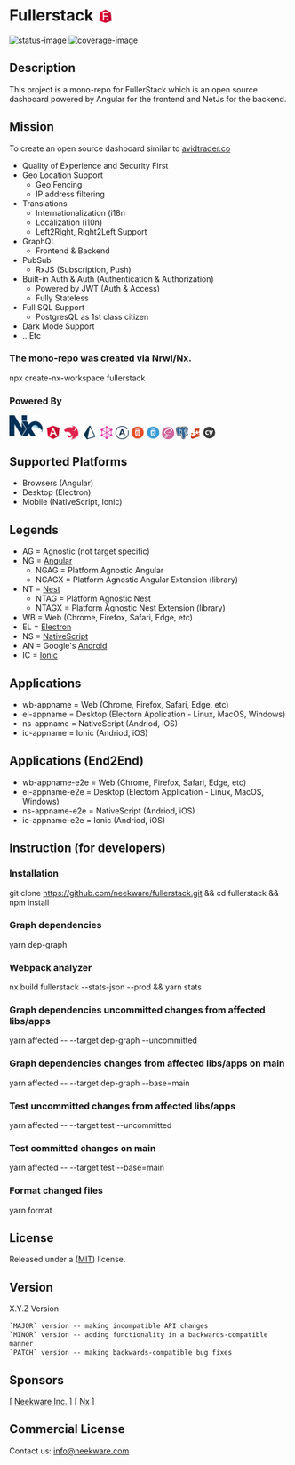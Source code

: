 # Fullerstack <img style="margin-bottom: -6px" width="30" src="apps/fullerstack/src/assets/images/fullerstack-x250.png">

[![status-image]][status-link]
[![coverage-image]][coverage-link]

## Description

This project is a mono-repo for FullerStack which is an open source dashboard powered by Angular for the frontend and NetJs for the backend.

## Mission

To create an open source dashboard similar to [avidtrader.co](https://app.avidtrader.co/)

- Quality of Experience and Security First
- Geo Location Support
  - Geo Fencing
  - IP address filtering
- Translations
  - Internationalization (i18n
  - Localization (i10n)
  - Left2Right, Right2Left Support
- GraphQL
  - Frontend & Backend
- PubSub
  - RxJS (Subscription, Push)
- Built-in Auth & Auth (Authentication & Authorization)
  - Powered by JWT (Auth & Access)
  - Fully Stateless
- Full SQL Support
  - PostgresQL as 1st class citizen
- Dark Mode Support
- ...Etc

### The mono-repo was created via Nrwl/Nx.

npx create-nx-workspace fullerstack

### Powered By

[<img style="margin-bottom: 1px" width="60" src="apps/fullerstack/src/assets/images/nx-x250.png">](https://nx.dev/)
[<img style="margin-bottom: -6px" width="30" src="apps/fullerstack/src/assets/images/angular-x250.png">](https://angular.io)
[<img style="margin-bottom: -5px" width="27" src="apps/fullerstack/src/assets/images/nestjs-x250.png">](https://nestjs.com/)
[<img style="margin-bottom: -7px" width="30" src="apps/fullerstack/src/assets/images/prisma-x250.png">](https://www.prisma.io/)
[<img style="margin-bottom: -4px" width="24" src="apps/fullerstack/src/assets/images/graphql-x250.png">](https://graphql.org/)
[<img style="margin-bottom: -4px" width="24" src="apps/fullerstack/src/assets/images/apollo-x250.png">](https://www.apollographql.com/)
[<img style="margin-bottom: -4px" width="24" src="apps/fullerstack/src/assets/images/html5-x250.png">](https://en.wikipedia.org/wiki/HTML5)
[<img style="margin-bottom: -4px" width="24" src="apps/fullerstack/src/assets/images/css3-x250.png">](https://www.w3.org/)
[<img style="margin-bottom: -4px" width="22" src="apps/fullerstack/src/assets/images/scss-x250.png">](https://sass-lang.com/)
[<img style="margin-bottom: -4px" width="22" src="apps/fullerstack/src/assets/images/psql-x250.png">](https://www.postgresql.org/)
[<img style="margin-bottom: -4px" width="18" src="apps/fullerstack/src/assets/images/jest-x250.png">](https://jestjs.io/docs/getting-started)
[<img style="margin-bottom: -4px" width="24" src="apps/fullerstack/src/assets/images/cypress-x250.png">](https://www.cypress.io/)

## Supported Platforms

- Browsers (Angular)
- Desktop (Electron)
- Mobile (NativeScript, Ionic)

## Legends

- AG = Agnostic (not target specific)
- NG = [Angular](angular.io)
  - NGAG = Platform Agnostic Angular
  - NGAGX = Platform Agnostic Angular Extension (library)
- NT = [Nest](nestjs.com)
  - NTAG = Platform Agnostic Nest
  - NTAGX = Platform Agnostic Nest Extension (library)
- WB = Web (Chrome, Firefox, Safari, Edge, etc)
- EL = [Electron](electronjs.org)
- NS = [NativeScript](nativescript.org)
- AN = Google's [Android](android.com)
- IC = [Ionic](ionicframework.com)

## Applications

- wb-appname = Web (Chrome, Firefox, Safari, Edge, etc)
- el-appname = Desktop (Electorn Application - Linux, MacOS, Windows)
- ns-appname = NativeScript (Andriod, iOS)
- ic-appname = Ionic (Andriod, iOS)

## Applications (End2End)

- wb-appname-e2e = Web (Chrome, Firefox, Safari, Edge, etc)
- el-appname-e2e = Desktop (Electorn Application - Linux, MacOS, Windows)
- ns-appname-e2e = NativeScript (Andriod, iOS)
- ic-appname-e2e = Ionic (Andriod, iOS)

## Instruction (for developers)

### Installation

git clone https://github.com/neekware/fullerstack.git && cd fullerstack && npm install

### Graph dependencies

yarn dep-graph

### Webpack analyzer

nx build fullerstack --stats-json --prod && yarn stats

### Graph dependencies uncommitted changes from affected libs/apps

yarn affected -- --target dep-graph --uncommitted

### Graph dependencies changes from affected libs/apps on main

yarn affected -- --target dep-graph --base=main

### Test uncommitted changes from affected libs/apps

yarn affected -- --target test --uncommitted

### Test committed changes on main

yarn affected -- --target test --base=main

### Format changed files

yarn format

## License

Released under a ([MIT](LICENSE)) license.

## Version

X.Y.Z Version

    `MAJOR` version -- making incompatible API changes
    `MINOR` version -- adding functionality in a backwards-compatible manner
    `PATCH` version -- making backwards-compatible bug fixes

## Sponsors

[ [Neekware Inc.](http://neekware.com) ] [ [Nx](https://nx.dev) ]

## Commercial License

Contact us: info@neekware.com

[status-image]: https://secure.travis-ci.org/neekware/fullerstack.png?branch=main
[status-link]: http://travis-ci.org/neekware/fullerstack?branch=main
[version-image]: https://img.shields.io/npm/v/@fullerstack.svg
[version-link]: https://www.npmjs.com/package/@fullerstack
[coverage-image]: https://coveralls.io/repos/neekware/fullerstack/badge.svg
[coverage-link]: https://coveralls.io/r/neekware/fullerstack
[download-image]: https://img.shields.io/npm/dm/@fullerstack/ngx-logger.svg
[download-link]: https://www.npmjs.com/package/@fullerstack/ngx-loger
